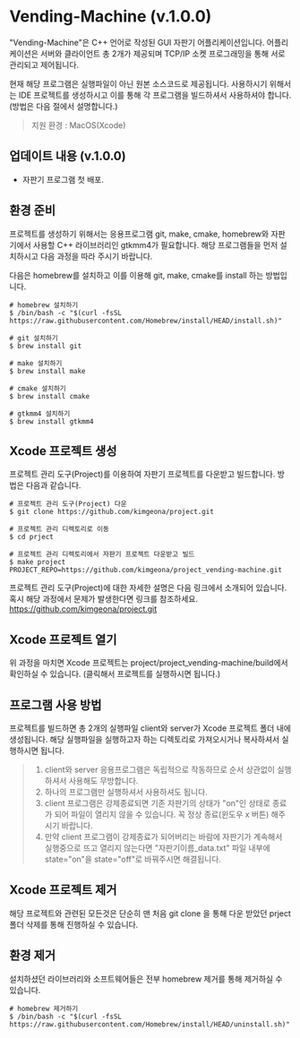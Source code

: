 # Vending-Machine (v.1.0.0)

"Vending-Machine"은 C++ 언어로 작성된 GUI 자판기 어플리케이션입니다. 어플리케이션은 서버와 클라이언트 총 2개가 제공되며 TCP/IP 소켓 프로그래밍을 통해 서로 관리되고 제어됩니다.

현재 해당 프로그램은 실행파일이 아닌 원본 소스코드로 제공됩니다. 사용하시기 위해서는 IDE 프로젝트를 생성하시고 이를 통해 각 프로그램을 빌드하셔서 사용하셔야 합니다. (방법은 다음 절에서 설명합니다.)

>지원 환경 : MacOS(Xcode)

## 업데이트 내용 (v.1.0.0)
* 자판기 프로그램 첫 배포.

## 환경 준비
프로젝트를 생성하기 위해서는 응용프로그램 git, make, cmake, homebrew와 자판기에서 사용할 C++ 라이브러리인 gtkmm4가 필요합니다. 해당 프로그램들을 먼저 설치하시고 다음 과정을 따라 주시기 바랍니다. 

다음은 homebrew를 설치하고 이를 이용해 git, make, cmake를 install 하는 방법입니다.

    # homebrew 설치하기
    $ /bin/bash -c "$(curl -fsSL https://raw.githubusercontent.com/Homebrew/install/HEAD/install.sh)"

    # git 설치하기
    $ brew install git

    # make 설치하기
    $ brew install make

    # cmake 설치하기
    $ brew install cmake

    # gtkmm4 설치하기 
    $ brew install gtkmm4


## Xcode 프로젝트 생성
프로젝트 관리 도구(Project)를 이용하여 자판기 프로젝트를 다운받고 빌드합니다. 방법은 다음과 같습니다.

    # 프로젝트 관리 도구(Project) 다운
    $ git clone https://github.com/kimgeona/project.git

    # 프로젝트 관리 디렉토리로 이동
    $ cd prject

    # 프로젝트 관리 디렉토리에서 자판기 프로젝트 다운받고 빌드
    $ make project PROJECT_REPO=https://github.com/kimgeona/project_vending-machine.git

프로젝트 관리 도구(Project)에 대한 자세한 설명은 다음 링크에서 소개되어 있습니다. 혹시 해당 과정에서 문제가 발생한다면 링크를 참조하세요. https://github.com/kimgeona/project.git

## Xcode 프로젝트 열기
위 과정을 마치면 Xcode 프로젝트는 project/project_vending-machine/build에서 확인하실 수 있습니다. (클릭해서 프로젝트를 실행하시면 됩니다.)

## 프로그램 사용 방법
프로젝트를 빌드하면 총 2개의 실행파일 client와 server가 Xcode 프로젝트 폴더 내에 생성됩니다. 해당 실행파일을 실행하고자 하는 디렉토리로 가져오시거나 복사하셔서 실행하시면 됩니다.

> 1. client와 server 응용프로그램은 독립적으로 작동하므로 순서 상관없이 실행하셔서 사용해도 무방합니다.
> 2. 하나의 프로그램만 실행하셔서 사용하셔도 됩니다.
> 3. client 프로그램은 강제종료되면 기존 자판기의 상태가 "on"인 상태로 종료가 되어 파일이 열리지 않을 수 있습니다. 꼭 정상 종료(윈도우 x 버튼) 해주시기 바랍니다.
> 4. 만약 client 프로그램이 강제종료가 되어버리는 바람에 자판기가 계속해서 실행중으로 뜨고 열리지 않는다면 "자판기이름_data.txt" 파일 내부에 state="on"을 state="off"로 바꿔주시면 해결됩니다.


## Xcode 프로젝트 제거
해당 프로젝트와 관련된 모든것은 단순히 맨 처음 git clone 을 통해 다운 받았던 prject 폴더 삭제를 통해 진행하실 수 있습니다. 

## 환경 제거
설치하셨던 라이브러리와 소프트웨어들은 전부 homebrew 제거를 통해 제거하실 수 있습니다.

    # homebrew 제거하기
    $ /bin/bash -c "$(curl -fsSL https://raw.githubusercontent.com/Homebrew/install/HEAD/uninstall.sh)"

